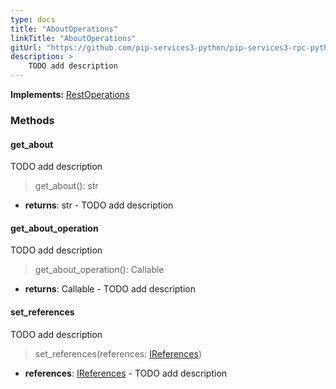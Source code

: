 ```yaml
---
type: docs
title: "AboutOperations"
linkTitle: "AboutOperations"
gitUrl: "https://github.com/pip-services3-python/pip-services3-rpc-python"
description: >
    TODO add description
---
```


**Implements:** [RestOperations](../rest_operations)


### Methods

#### get_about
TODO add description

> get_about(): str

- **returns**: str - TODO add description


#### get_about_operation
TODO add description

> get_about_operation(): Callable

- **returns**: Callable - TODO add description


#### set_references
TODO add description

> set_references(references: [IReferences](../../../commons/refer/ireferences))

- **references**: [IReferences](../../../commons/refer/ireferences) - TODO add description